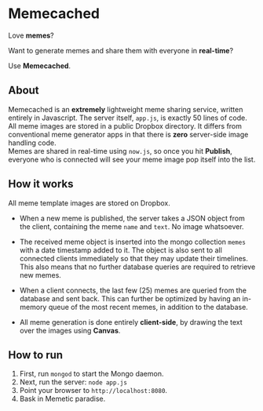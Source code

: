 Memecached
==========

Love **memes**? 

Want to generate memes and share them with everyone in **real-time**? 

Use **Memecached**.

## About

Memecached is an **extremely** lightweight meme sharing service, written entirely in Javascript. The server itself, `app.js`, is exactly 50 lines of code.<br>
All meme images are stored in a public Dropbox directory. It differs from conventional meme generator apps in that there is **zero** server-side image handling code.<br>
Memes are shared in real-time using `now.js`, so once you hit **Publish**, everyone who is connected will see your meme image pop itself into the list.

## How it works

All meme template images are stored on Dropbox.

- When a new meme is published, the server takes a JSON object from the client, containing the meme `name` and `text`. No image whatsoever.

- The received meme object is inserted into the mongo collection `memes` with a date timestamp added to it. The object is also sent to all connected clients immediately so that they may update their timelines. This also means that no further database queries are required to retrieve new memes.

- When a client connects, the last few (25) memes are queried from the database and sent back. This can further be optimized by having an in-memory queue of the most recent memes, in addition to the database.

- All meme generation is done entirely **client-side**, by drawing the text over the images using **Canvas**.

## How to run

1. First, run `mongod` to start the Mongo daemon.
2. Next, run the server: `node app.js`
3. Point your browser to `http://localhost:8080`.
4. Bask in Memetic paradise.
